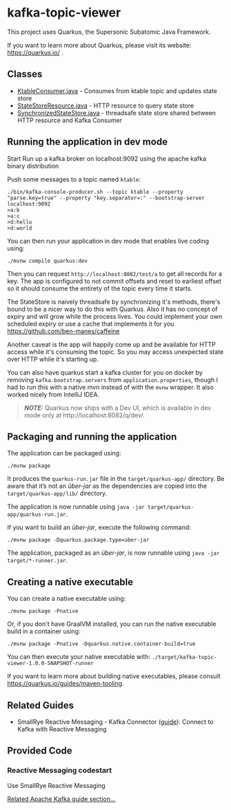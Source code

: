 # kafka-topic-viewer

This project uses Quarkus, the Supersonic Subatomic Java Framework.

If you want to learn more about Quarkus, please visit its website: https://quarkus.io/ .

## Classes

* [KtableConsumer.java](src/main/java/org/example/KtableConsumer.java) - Consumes from ktable topic and updates state store
* [StateStoreResource.java](src/main/java/org/example/StateStoreResource.java) - HTTP resource to query state store
* [SynchronizedStateStore.java](src/main/java/org/example/SynchronizedStateStore.java) - threadsafe state store shared between HTTP resource and Kafka Consumer

## Running the application in dev mode

Start 
Run up a kafka broker on localhost:9092 using the apache kafka binary distribution

Push some messages to a topic named `ktable`:
```
./bin/kafka-console-producer.sh --topic ktable --property "parse.key=true" --property "key.separator=:" --bootstrap-server localhost:9092
>a:b
>a:c
>d:hello
>d:world
```

You can then run your application in dev mode that enables live coding using:
```shell script
./mvnw compile quarkus:dev
```

Then you can request `http://localhost:8082/test/a` to get all records for a key. The
app is configured to not commit offsets and reset to earliest offset so it should consume
the entirety of the topic every time it starts.

The StateStore is naively threadsafe by synchronizing it's methods, there's bound to be a
nicer way to do this with Quarkus. Also it has no concept of expiry and will grow while the
process lives. You could implement your own scheduled expiry or use a cache that implements it for you
https://github.com/ben-manes/caffeine

Another caveat is the app will happily come up and be available for HTTP access while it's consuming
the topic. So you may access unexpected state over HTTP while it's starting up.

You can also have quarkus start a kafka cluster for you on docker by removing `kafka.bootstrap.servers` from
`application.properties`, though I had to run this with a native mvn instead of with the `mvnw` wrapper. It
also worked nicely from IntelliJ IDEA.

> **_NOTE:_**  Quarkus now ships with a Dev UI, which is available in dev mode only at http://localhost:8082/q/dev/.

## Packaging and running the application

The application can be packaged using:
```shell script
./mvnw package
```
It produces the `quarkus-run.jar` file in the `target/quarkus-app/` directory.
Be aware that it’s not an _über-jar_ as the dependencies are copied into the `target/quarkus-app/lib/` directory.

The application is now runnable using `java -jar target/quarkus-app/quarkus-run.jar`.

If you want to build an _über-jar_, execute the following command:
```shell script
./mvnw package -Dquarkus.package.type=uber-jar
```

The application, packaged as an _über-jar_, is now runnable using `java -jar target/*-runner.jar`.

## Creating a native executable

You can create a native executable using: 
```shell script
./mvnw package -Pnative
```

Or, if you don't have GraalVM installed, you can run the native executable build in a container using: 
```shell script
./mvnw package -Pnative -Dquarkus.native.container-build=true
```

You can then execute your native executable with: `./target/kafka-topic-viewer-1.0.0-SNAPSHOT-runner`

If you want to learn more about building native executables, please consult https://quarkus.io/guides/maven-tooling.

## Related Guides

- SmallRye Reactive Messaging - Kafka Connector ([guide](https://quarkus.io/guides/kafka-reactive-getting-started)): Connect to Kafka with Reactive Messaging

## Provided Code

### Reactive Messaging codestart

Use SmallRye Reactive Messaging

[Related Apache Kafka guide section...](https://quarkus.io/guides/kafka-reactive-getting-started)

